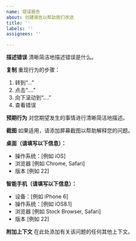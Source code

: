 ```yaml
---
name: 错误报告
about: 创建报告以帮助我们改进
title: ''
labels: ''
assignees: ''

---
```


**描述错误**
清晰简洁地描述错误是什么。

**复制**
重现行为的步骤：
1. 转到“...”
2. 点击“....”
3. 向下滚动到“....”
4. 查看错误

**预期行为**
对您期望发生的事情进行清晰简洁地描述。

**截图**
如果适用，请添加屏幕截图以帮助解释您的问题。

**桌面（请填写以下信息）：**
  - 操作系统：[例如 iOS]
  - 浏览器 [例如 Chrome, Safari]
  - 版本 [例如 22]

**智能手机（请填写以下信息）：**
  - 设备：[例如 iPhone 6]
  - 操作系统：[例如 iOS8.1]
  - 浏览器 [例如 Stock Browser, Safari]
  - 版本 [例如 22]

**附加上下文**
在此处添加有关该问题的任何其他上下文。
